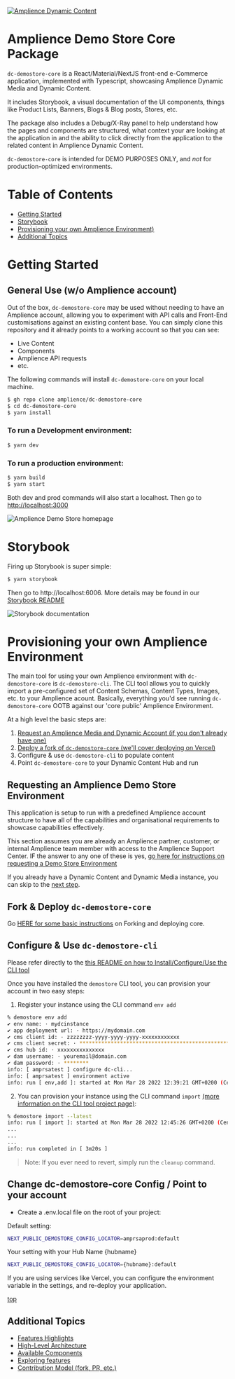 [![Amplience Dynamic Content](media/header.png)](https://amplience.com/dynamic-content)

# Amplience Demo Store Core Package

`dc-demostore-core` is a React/Material/NextJS front-end e-Commerce application, implemented with Typescript, showcasing Amplience Dynamic Media and Dynamic Content.

It includes Storybook, a visual documentation of the UI components, things like Product Lists, Banners, Blogs & Blog posts, Stores, etc.

The package also includes a Debug/X-Ray panel to help understand how the pages and components are structured, what context your are looking at the application in and the ability to click directly from the application to the related content in Amplience Dynamic Content.

`dc-demostore-core` is intended for DEMO PURPOSES ONLY, and *not* for production-optimized environments.


# Table of Contents
- [Getting Started](#getting-started)
- [Storybook](#storybook)
- [Provisioning your own Amplience Environment)](#provisioning-your-own-amplience-environment)
- [Additional Topics](#additional-topics)


# Getting Started
## General Use (w/o Amplience account)

Out of the box, `dc-demostore-core` may be used without needing to have an Amplience account, allowing you to experiment with API calls and Front-End customisations against an existing content base. You can simply clone this repository and it already points to a working account so that you can see:

 - Live Content
 - Components
 - Amplience API requests
 - etc.

 The following commands will install `dc-demostore-core` on your local machine.

```sh
$ gh repo clone amplience/dc-demostore-core
$ cd dc-demostore-core
$ yarn install
```

### To run a Development environment:

```sh
$ yarn dev
```

### To run a production environment:

```sh
$ yarn build
$ yarn start
```

Both dev and prod commands will also start a localhost. Then go to [http://localhost:3000](http://localhost:3000)

![Amplience Demo Store homepage](media/homepage.png)


# Storybook

Firing up Storybook is super simple:

```sh
$ yarn storybook
```

Then go to http://localhost:6006. More details may be found in our [Storybook README](docs/Storybook.md)

![Storybook documentation](media/storybook.png)

# Provisioning your own Amplience Environment

The main tool for using your own Amplience environment with `dc-demostore-core` is `dc-demostore-cli`. The CLI tool allows you to quickly import a pre-configured set of Content Schemas, Content Types, Images, etc. to your Amplience acount. Basically, everything you'd see running `dc-demostore-core` OOTB against our 'core public' Amplience Environment.

At a high level the basic steps are:

1. [Request an Amplience Media and Dynamic Account (if you don't already have one)](#requesting-an-amplience-environment)
2. [Deploy a fork of `dc-demostore-core` (we'll cover deploying on Vercel)](#fork--deploy-dc-demostore-core)
3. Configure & use `dc-demostore-cli` to populate content
4. Point `dc-demostore-core` to your Dynamic Content Hub and run

## Requesting an Amplience Demo Store Environment

This application is setup to run with a predefined Amplience account structure to have all of the capabilities and organisational requirements to showcase capabilities effectively.

This section assumes you are already an Amplience partner, customer, or internal Amplience team member with access to the Amplience Support Center. IF the answer to any one of these is yes, [go here for instructions on requesting a Demo Store Environment](docs/DemoEnvironmentRequest.md)

If you already have a Dynamic Content and Dynamic Media instance, you can skip to the [next step](#fork--deploy-dc-demostore-core).

## Fork & Deploy `dc-demostore-core`

Go [HERE for some basic instructions](docs/ForkDeploy.md) on Forking and deploying core.

## Configure & Use `dc-demostore-cli`

Please refer directly to the [this README on how to Install/Configure/Use the CLI tool](https://github.com/amplience/dc-demostore-cli)

Once you have installed the `demostore` CLI tool, you can provision your account in two easy steps:

1. Register your instance using the CLI command `env add`

```sh
% demostore env add 
✔ env name: · mydcinstance
✔ app deployment url: · https://mydomain.com
✔ cms client id: · zzzzzzzz-yyyy-yyyy-yyyy-xxxxxxxxxxxx
✔ cms client secret: · ****************************************************************
✔ cms hub id: · xxxxxxxxxxxxxxx
✔ dam username: · youremail@domain.com
✔ dam password: · ********
info: [ amprsatest ] configure dc-cli...
info: [ amprsatest ] environment active
info: run [ env,add ]: started at Mon Mar 28 2022 12:39:21 GMT+0200 (Central European Summer Time)
```

2. You can provision your instance using the CLI command `import` [(more information on the CLI tool project page)](https://github.com/amplience/dc-demostore-cli):

```sh
% demostore import --latest
info: run [ import ]: started at Mon Mar 28 2022 12:45:26 GMT+0200 (Central European Summer Time)
...
...
...
info: run completed in [ 3m20s ]
```

> Note: If you ever need to revert, simply run the `cleanup` command.

## Change dc-demostore-core Config / Point to your account
- Create a .env.local file on the root of your project:

Default setting:

```sh
NEXT_PUBLIC_DEMOSTORE_CONFIG_LOCATOR=amprsaprod:default
```

Your setting with your Hub Name {hubname}

```sh
NEXT_PUBLIC_DEMOSTORE_CONFIG_LOCATOR={hubname}:default
```


If you are using services like Vercel, you can configure the environment variable in the settings, and re-deploy your application.

[top](#table-of-content)


## Additional Topics
- [Features Highlights](docs/FeatureHiLites.md)
- [High-Level Architecture](docs/ArchDiagram.md)
- [Available Components](docs/Components.md)
- [Exploring features](docs/DeepDive.md)
- [Contribution Model (fork, PR, etc.)](https://github.com/amplience/dc-cli/blob/master/CONTRIBUTING.md)
 
 
 
 
 
 

